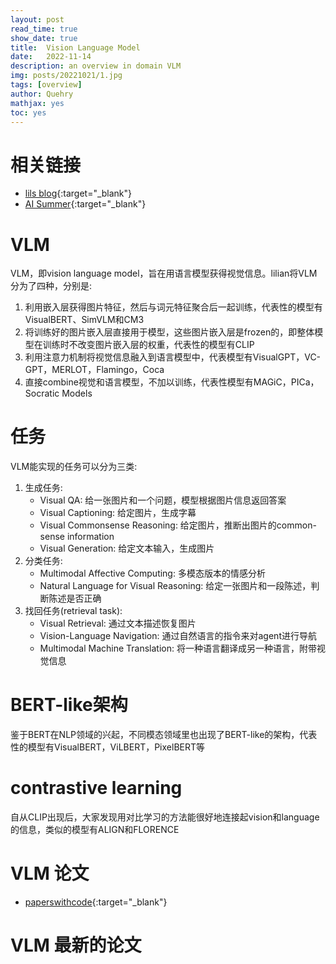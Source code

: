 ```yaml
---
layout: post
read_time: true
show_date: true
title:  Vision Language Model 
date:   2022-11-14  
description: an overview in domain VLM
img: posts/20221021/1.jpg 
tags: [overview]
author: Quehry
mathjax: yes
toc: yes
---
```


# 相关链接
- [lils blog](https://lilianweng.github.io/posts/2022-06-09-vlm/#no-training){:target="_blank"}
- [AI Summer](https://theaisummer.com/vision-language-models/#vision-language-tasks){:target="_blank"}

# VLM
VLM，即vision language model，旨在用语言模型获得视觉信息。lilian将VLM分为了四种，分别是:

1. 利用嵌入层获得图片特征，然后与词元特征聚合后一起训练，代表性的模型有VisualBERT、SimVLM和CM3
2. 将训练好的图片嵌入层直接用于模型，这些图片嵌入层是frozen的，即整体模型在训练时不改变图片嵌入层的权重，代表性的模型有CLIP
3. 利用注意力机制将视觉信息融入到语言模型中，代表模型有VisualGPT，VC-GPT，MERLOT，Flamingo，Coca
4. 直接combine视觉和语言模型，不加以训练，代表性模型有MAGiC，PICa，Socratic Models

# 任务
VLM能实现的任务可以分为三类:
1. 生成任务: 
    - Visual QA: 给一张图片和一个问题，模型根据图片信息返回答案
    - Visual Captioning: 给定图片，生成字幕
    - Visual Commonsense Reasoning: 给定图片，推断出图片的common-sense information
    - Visual Generation: 给定文本输入，生成图片
2. 分类任务:
    - Multimodal Affective Computing: 多模态版本的情感分析
    - Natural Language for Visual Reasoning: 给定一张图片和一段陈述，判断陈述是否正确
3. 找回任务(retrieval task):
    - Visual Retrieval: 通过文本描述恢复图片
    - Vision-Language Navigation: 通过自然语言的指令来对agent进行导航
    - Multimodal Machine Translation: 将一种语言翻译成另一种语言，附带视觉信息

# BERT-like架构
鉴于BERT在NLP领域的兴起，不同模态领域里也出现了BERT-like的架构，代表性的模型有VisualBERT，ViLBERT，PixelBERT等

# contrastive learning
自从CLIP出现后，大家发现用对比学习的方法能很好地连接起vision和language的信息，类似的模型有ALIGN和FLORENCE

# VLM 论文
- [paperswithcode](https://paperswithcode.com/methods/category/vision-and-language-pre-trained-models){:target="_blank"}

# VLM 最新的论文

